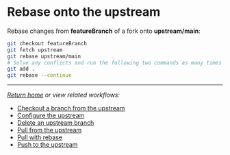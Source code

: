# Rebase onto the upstream

Rebase changes from **featureBranch** of a fork onto **upstream/main**:

```bash
git checkout featureBranch
git fetch upstream
git rebase upstream/main
# Solve any conflicts and run the following two commands as many times as needed:
git add .
git rebase --continue
```

***

*[Return home](../README.md) or view related workflows:*

- [Checkout a branch from the upstream](CheckoutABranchFromTheUpstream.md)
- [Configure the upstream](ConfigureTheUpstream.md)
- [Delete an upstream branch](DeleteAnUpstreamBranch.md)
- [Pull from the upstream](PullFromTheUpstream.md)
- [Pull with rebase](../Rebase/PullWithRebase.md)
- [Push to the upstream](PushToTheUpstream.md)
